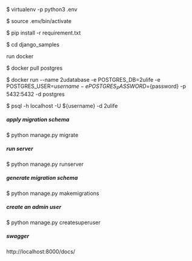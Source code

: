 $ virtualenv -p python3 .env

$ source .env/bin/activate

$ pip install -r requirement.txt

$ cd django_samples


run docker

$ docker pull postgres

$ docker run --name 2udatabase -e POSTGRES_DB=2ulife -e POSTGRES_USER=${username} -e POSTGRES_PASSWORD=${password} -p 5432:5432 -d postgres

$ psql -h localhost -U ${username} -d 2ulife

##### apply migration schema

$ python manage.py migrate

##### run server

$ python manage.py runserver

##### generate migration schema
$ python manage.py makemigrations

##### create an admin user
$ python manage.py createsuperuser


##### swagger
http://localhost:8000/docs/
